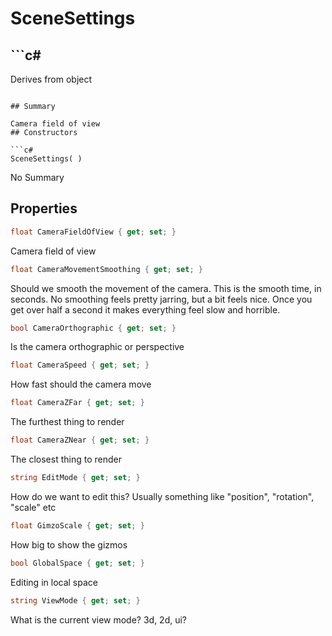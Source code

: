 # SceneSettings

## ```c#
Derives from object
```

## Summary

Camera field of view
## Constructors

```c#
SceneSettings( ) 
```
No Summary
## Properties

```c#
float CameraFieldOfView { get; set; } 
```
Camera field of view
```c#
float CameraMovementSmoothing { get; set; } 
```
Should we smooth the movement of the camera. This is the smooth time, in seconds. No smoothing
feels pretty jarring, but a bit feels nice. Once you get over half a second it makes everything feel
slow and horrible.
```c#
bool CameraOrthographic { get; set; } 
```
Is the camera orthographic or perspective
```c#
float CameraSpeed { get; set; } 
```
How fast should the camera move
```c#
float CameraZFar { get; set; } 
```
The furthest thing to render
```c#
float CameraZNear { get; set; } 
```
The closest thing to render
```c#
string EditMode { get; set; } 
```
How do we want to edit this? Usually something like "position", "rotation", "scale" etc
```c#
float GimzoScale { get; set; } 
```
How big to show the gizmos
```c#
bool GlobalSpace { get; set; } 
```
Editing in local space
```c#
string ViewMode { get; set; } 
```
What is the current view mode? 3d, 2d, ui?
